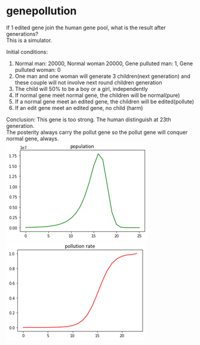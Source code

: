 # genepollution
If 1 edited gene join the human gene pool, what is the result after generations? <br>
This is a simulator. <br>

Initial conditions:
1. Normal man: 20000, Normal woman 20000, Gene pulluted man: 1, Gene pulluted woman: 0
2. One man and one woman will generate 3 children(next generation) and these couple will not involve next round children generation<br>
3. The child will 50% to be a boy or a girl, independently<br>
4. If normal gene meet normal gene, the children will be normal(pure)<br>
5. If a normal gene meet an edited gene, the children will be edited(pollute)<br>
6. If an edit gene meet an edited gene, no child (harm)<br>

Conclusion: This gene is too strong. The human distinguish at 23th generation.<br> The posterity always carry the pollut gene so the pollut gene will conquer normal gene, always.
![](./pics/gene_pullute_population.png)
![](./pics/gene_pullute_rate.png)
